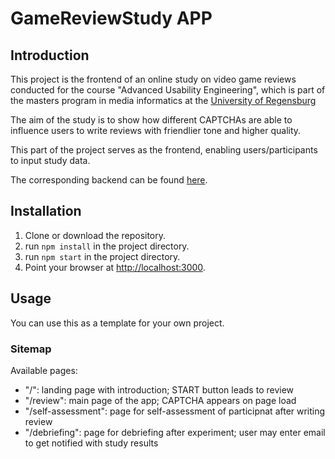 # GameReviewStudy APP

## Introduction

This project is the frontend of an online study on video game reviews conducted for the course "Advanced Usability Engineering", which is part of the masters program in media informatics at the [University of Regensburg](https://www.uni-regensburg.de/)

The aim of the study is to show how different CAPTCHAs are able to influence users to write reviews with friendlier tone and higher quality.

This part of the project serves as the frontend, enabling users/participants to input study data.

The corresponding backend can be found [here](https://github.com/JonasPuchinger/GameReviewStudy_API).

## Installation

1. Clone or download the repository.
2. run `npm install` in the project directory.
3. run `npm start` in the project directory.
4. Point your browser at [http://localhost:3000](http://localhost:3000).

## Usage

You can use this as a template for your own project.

### Sitemap

Available pages:

- "/": landing page with introduction; START button leads to review
- "/review": main page of the app; CAPTCHA appears on page load
- "/self-assessment": page for self-assessment of participnat after writing review
- "/debriefing": page for debriefing after experiment; user may enter email to get notified with study results
